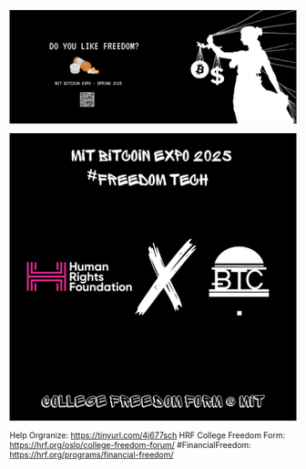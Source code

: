 ![alt text](banner.png)

![alt text](hrf.png)

Help Orgranize: https://tinyurl.com/4j677sch
HRF College Freedom Form: https://hrf.org/oslo/college-freedom-forum/
#FinancialFreedom: https://hrf.org/programs/financial-freedom/
